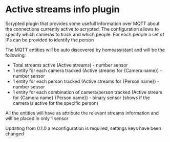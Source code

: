 # Active streams info plugin

Scrypted plugin that provides some usefull information over MQTT about the connections currently active to scrypted. The configuration allows to specify which cameras to track and which people. 
For each people a set of IPs can be provided to identify the person

The MQTT entities will be auto discovered by homeassistant and will be the following:
- Total streams active (Active streams) - number sensor
- 1 entity for each camera tracked (Active streams for {Camera name}) - number sensor
- 1 entity for each person tracked (Active streams for {Person name}) - number sensor
- 1 entity for each combination of camera/person tracked (Active stream for {Camera name} {Person name}) - binary sensor (shows if the camera is active for the specific person)

All the entities will have as attribute the relevant streams information and will be placed in only 1 sensor

Updating from 0.1.0 a reconfiguration is required, settings keys have been changed